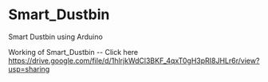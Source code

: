 # Smart_Dustbin
Smart Dustbin using Arduino

Working of Smart_Dustbin -- Click here https://drive.google.com/file/d/1hlrjkWdCl3BKF_4qxT0gH3pRI8JHLr6r/view?usp=sharing
